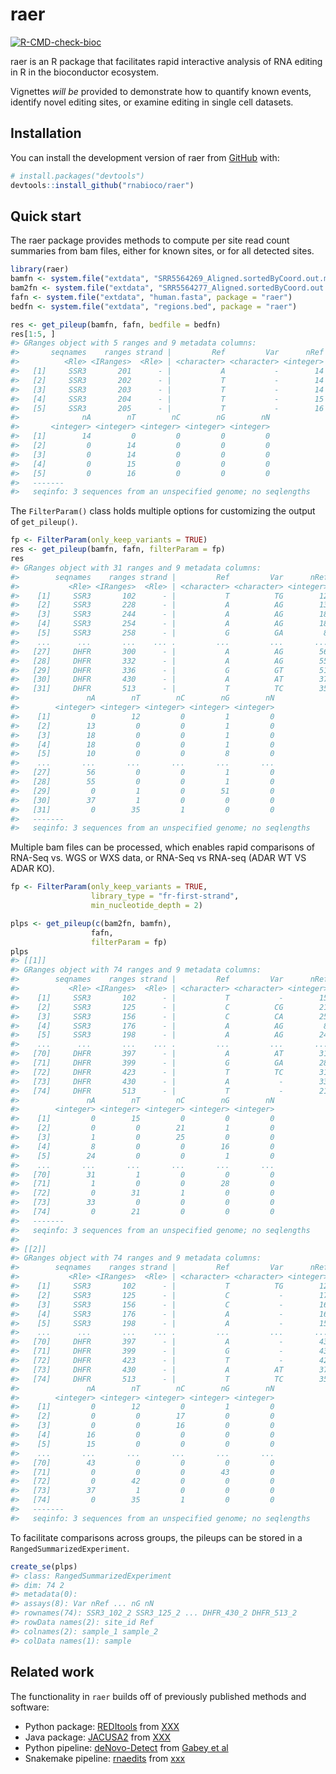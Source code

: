 
<!-- README.md is generated from README.Rmd. Please edit that file -->

# raer

<!-- badges: start -->

[![R-CMD-check-bioc](https://github.com/rnabioco/raer/actions/workflows/check-bioc.yml/badge.svg)](https://github.com/rnabioco/raer/actions/workflows/check-bioc.yml)
<!-- badges: end -->

raer is an R package that facilitates rapid interactive analysis of RNA
editing in R in the bioconductor ecosystem.

Vignettes *will be* provided to demonstrate how to quantify known
events, identify novel editing sites, or examine editing in single cell
datasets.

## Installation

You can install the development version of raer from
[GitHub](https://github.com/) with:

``` r
# install.packages("devtools")
devtools::install_github("rnabioco/raer")
```

## Quick start

The raer package provides methods to compute per site read count
summaries from bam files, either for known sites, or for all detected
sites.

``` r
library(raer)
bamfn <- system.file("extdata", "SRR5564269_Aligned.sortedByCoord.out.md.bam", package = "raer")
bam2fn <- system.file("extdata", "SRR5564277_Aligned.sortedByCoord.out.md.bam", package = "raer")
fafn <- system.file("extdata", "human.fasta", package = "raer")
bedfn <- system.file("extdata", "regions.bed", package = "raer")

res <- get_pileup(bamfn, fafn, bedfile = bedfn)
res[1:5, ]
#> GRanges object with 5 ranges and 9 metadata columns:
#>       seqnames    ranges strand |         Ref         Var      nRef      nVar
#>          <Rle> <IRanges>  <Rle> | <character> <character> <integer> <integer>
#>   [1]     SSR3       201      - |           A           -        14         0
#>   [2]     SSR3       202      - |           T           -        14         0
#>   [3]     SSR3       203      - |           T           -        14         0
#>   [4]     SSR3       204      - |           T           -        15         0
#>   [5]     SSR3       205      - |           T           -        16         0
#>              nA        nT        nC        nG        nN
#>       <integer> <integer> <integer> <integer> <integer>
#>   [1]        14         0         0         0         0
#>   [2]         0        14         0         0         0
#>   [3]         0        14         0         0         0
#>   [4]         0        15         0         0         0
#>   [5]         0        16         0         0         0
#>   -------
#>   seqinfo: 3 sequences from an unspecified genome; no seqlengths
```

The `FilterParam()` class holds multiple options for customizing the
output of `get_pileup()`.

``` r
fp <- FilterParam(only_keep_variants = TRUE)
res <- get_pileup(bamfn, fafn, filterParam = fp)
res
#> GRanges object with 31 ranges and 9 metadata columns:
#>        seqnames    ranges strand |         Ref         Var      nRef      nVar
#>           <Rle> <IRanges>  <Rle> | <character> <character> <integer> <integer>
#>    [1]     SSR3       102      - |           T          TG        12         1
#>    [2]     SSR3       228      - |           A          AG        13         1
#>    [3]     SSR3       244      - |           A          AG        18         1
#>    [4]     SSR3       254      - |           A          AG        18         1
#>    [5]     SSR3       258      - |           G          GA         8        10
#>    ...      ...       ...    ... .         ...         ...       ...       ...
#>   [27]     DHFR       300      - |           A          AG        56         1
#>   [28]     DHFR       332      - |           A          AG        55         1
#>   [29]     DHFR       336      - |           G          GT        51         1
#>   [30]     DHFR       430      - |           A          AT        37         1
#>   [31]     DHFR       513      - |           T          TC        35         1
#>               nA        nT        nC        nG        nN
#>        <integer> <integer> <integer> <integer> <integer>
#>    [1]         0        12         0         1         0
#>    [2]        13         0         0         1         0
#>    [3]        18         0         0         1         0
#>    [4]        18         0         0         1         0
#>    [5]        10         0         0         8         0
#>    ...       ...       ...       ...       ...       ...
#>   [27]        56         0         0         1         0
#>   [28]        55         0         0         1         0
#>   [29]         0         1         0        51         0
#>   [30]        37         1         0         0         0
#>   [31]         0        35         1         0         0
#>   -------
#>   seqinfo: 3 sequences from an unspecified genome; no seqlengths
```

Multiple bam files can be processed, which enables rapid comparisons of
RNA-Seq vs. WGS or WXS data, or RNA-Seq vs RNA-seq (ADAR WT VS ADAR KO).

``` r
fp <- FilterParam(only_keep_variants = TRUE,
                  library_type = "fr-first-strand",
                  min_nucleotide_depth = 2)

plps <- get_pileup(c(bam2fn, bamfn), 
                  fafn, 
                  filterParam = fp)
plps
#> [[1]]
#> GRanges object with 74 ranges and 9 metadata columns:
#>        seqnames    ranges strand |         Ref         Var      nRef      nVar
#>           <Rle> <IRanges>  <Rle> | <character> <character> <integer> <integer>
#>    [1]     SSR3       102      - |           T           -        15         0
#>    [2]     SSR3       125      - |           C          CG        21         1
#>    [3]     SSR3       156      - |           C          CA        25         1
#>    [4]     SSR3       176      - |           A          AG         8        16
#>    [5]     SSR3       198      - |           A          AG        24         1
#>    ...      ...       ...    ... .         ...         ...       ...       ...
#>   [70]     DHFR       397      - |           A          AT        31         1
#>   [71]     DHFR       399      - |           G          GA        28         1
#>   [72]     DHFR       423      - |           T          TC        31         1
#>   [73]     DHFR       430      - |           A           -        33         0
#>   [74]     DHFR       513      - |           T           -        21         0
#>               nA        nT        nC        nG        nN
#>        <integer> <integer> <integer> <integer> <integer>
#>    [1]         0        15         0         0         0
#>    [2]         0         0        21         1         0
#>    [3]         1         0        25         0         0
#>    [4]         8         0         0        16         0
#>    [5]        24         0         0         1         0
#>    ...       ...       ...       ...       ...       ...
#>   [70]        31         1         0         0         0
#>   [71]         1         0         0        28         0
#>   [72]         0        31         1         0         0
#>   [73]        33         0         0         0         0
#>   [74]         0        21         0         0         0
#>   -------
#>   seqinfo: 3 sequences from an unspecified genome; no seqlengths
#> 
#> [[2]]
#> GRanges object with 74 ranges and 9 metadata columns:
#>        seqnames    ranges strand |         Ref         Var      nRef      nVar
#>           <Rle> <IRanges>  <Rle> | <character> <character> <integer> <integer>
#>    [1]     SSR3       102      - |           T          TG        12         1
#>    [2]     SSR3       125      - |           C           -        17         0
#>    [3]     SSR3       156      - |           C           -        16         0
#>    [4]     SSR3       176      - |           A           -        16         0
#>    [5]     SSR3       198      - |           A           -        15         0
#>    ...      ...       ...    ... .         ...         ...       ...       ...
#>   [70]     DHFR       397      - |           A           -        43         0
#>   [71]     DHFR       399      - |           G           -        43         0
#>   [72]     DHFR       423      - |           T           -        42         0
#>   [73]     DHFR       430      - |           A          AT        37         1
#>   [74]     DHFR       513      - |           T          TC        35         1
#>               nA        nT        nC        nG        nN
#>        <integer> <integer> <integer> <integer> <integer>
#>    [1]         0        12         0         1         0
#>    [2]         0         0        17         0         0
#>    [3]         0         0        16         0         0
#>    [4]        16         0         0         0         0
#>    [5]        15         0         0         0         0
#>    ...       ...       ...       ...       ...       ...
#>   [70]        43         0         0         0         0
#>   [71]         0         0         0        43         0
#>   [72]         0        42         0         0         0
#>   [73]        37         1         0         0         0
#>   [74]         0        35         1         0         0
#>   -------
#>   seqinfo: 3 sequences from an unspecified genome; no seqlengths
```

To facilitate comparisons across groups, the pileups can be stored in a
`RangedSummarizedExperiment`.

``` r
create_se(plps)
#> class: RangedSummarizedExperiment 
#> dim: 74 2 
#> metadata(0):
#> assays(8): Var nRef ... nG nN
#> rownames(74): SSR3_102_2 SSR3_125_2 ... DHFR_430_2 DHFR_513_2
#> rowData names(2): site_id Ref
#> colnames(2): sample_1 sample_2
#> colData names(1): sample
```

## Related work

The functionality in `raer` builds off of previously published methods
and software:  
- Python package: [REDItools](https://github.com/BioinfoUNIBA/REDItools)
from [XXX](doi)  
- Java package: [JACUSA2](https://github.com/dieterich-lab/JACUSA2) from
[XXX](doi)  
- Python pipeline:
[deNovo-Detect](https://github.com/a2iEditing/deNovo-Detect) from [Gabey
et al](https://doi.org/10.1038/s41467-022-28841-4)  
- Snakemake pipeline: [rnaedits](https://github.com/rnabioco/rnaedits)
from [xxx](doi)
